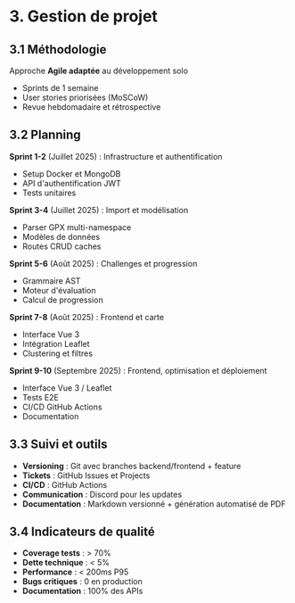 # 3. Gestion de projet

## 3.1 Méthodologie

Approche **Agile adaptée** au développement solo

- Sprints de 1 semaine
- User stories priorisées (MoSCoW)
- Revue hebdomadaire et rétrospective

## 3.2 Planning

**Sprint 1-2** (Juillet 2025)&nbsp;: Infrastructure et authentification

- Setup Docker et MongoDB
- API d'authentification JWT
- Tests unitaires

**Sprint 3-4** (Juillet 2025)&nbsp;: Import et modélisation

- Parser GPX multi-namespace
- Modèles de données
- Routes CRUD caches

**Sprint 5-6** (Août 2025)&nbsp;: Challenges et progression

- Grammaire AST
- Moteur d'évaluation
- Calcul de progression

**Sprint 7-8** (Août 2025)&nbsp;: Frontend et carte

- Interface Vue 3
- Intégration Leaflet
- Clustering et filtres

**Sprint 9-10** (Septembre 2025)&nbsp;: Frontend, optimisation et déploiement

- Interface Vue 3 / Leaflet
- Tests E2E
- CI/CD GitHub Actions
- Documentation

## 3.3 Suivi et outils

- **Versioning**&nbsp;: Git avec branches backend/frontend + feature
- **Tickets**&nbsp;: GitHub Issues et Projects
- **CI/CD**&nbsp;: GitHub Actions
- **Communication**&nbsp;: Discord pour les updates
- **Documentation**&nbsp;: Markdown versionné + génération automatisé de PDF

## 3.4 Indicateurs de qualité

- **Coverage tests**&nbsp;: > 70%
- **Dette technique**&nbsp;: < 5%
- **Performance**&nbsp;: < 200ms P95
- **Bugs critiques**&nbsp;: 0 en production
- **Documentation**&nbsp;: 100% des APIs
